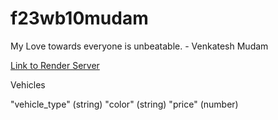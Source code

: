 # f23wb10mudam

My Love towards everyone is unbeatable. - Venkatesh Mudam

[Link to Render Server](https://f23wb10mudam.onrender.com)

Vehicles

"vehicle_type" (string)
"color" (string)
"price" (number)